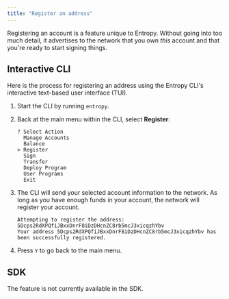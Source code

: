 ```yaml
---
title: "Register an address"
---
```


Registering an account is a feature unique to Entropy. Without going into too much detail, it advertises to the network that you own _this_ account and that you're ready to start signing things.

## Interactive CLI

Here is the process for registering an address using the Entropy CLI's interactive text-based user interface (TUI).

1. Start the CLI by running `entropy`.
1. Back at the main menu within the CLI, select **Register**:

   ```output
   ? Select Action
     Manage Accounts
     Balance
   > Register
     Sign
     Transfer
     Deploy Program
     User Programs
     Exit
   ```

1. The CLI will send your selected account information to the network. As long as you have enough funds in your account, the network will register your account.

   ```output
   Attempting to register the address: 5Dcps2RdXPQfiJBxxDnrF8iDzDHcnZC8rb5mcJ3xicqzhYbv
   Your address 5Dcps2RdXPQfiJBxxDnrF8iDzDHcnZC8rb5mcJ3xicqzhYbv has been successfully registered.
   ```

1. Press `Y` to go back to the main menu.

## SDK

The feature is not currently available in the SDK.
